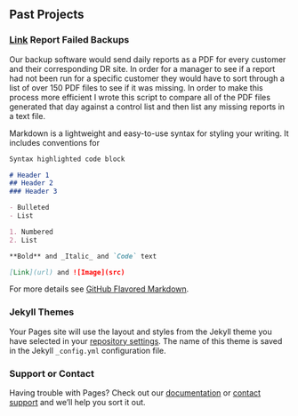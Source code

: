 ## Past Projects

### [Link](https://github.com/AkiliKhasi/CompareList) Report Failed Backups

Our backup software would send daily reports as a PDF for every customer and their corresponding DR site. In order for a manager to see if a report had not been run for a specific customer they would have to sort through a list of over 150 PDF files to see if it was missing. In order to make this process more efficient I wrote this script to compare all of the PDF files generated that day against a control list and then list any missing reports in a text file.   

Markdown is a lightweight and easy-to-use syntax for styling your writing. It includes conventions for

```markdown
Syntax highlighted code block

# Header 1
## Header 2
### Header 3

- Bulleted
- List

1. Numbered
2. List

**Bold** and _Italic_ and `Code` text

[Link](url) and ![Image](src)
```

For more details see [GitHub Flavored Markdown](https://guides.github.com/features/mastering-markdown/).

### Jekyll Themes

Your Pages site will use the layout and styles from the Jekyll theme you have selected in your [repository settings](https://github.com/AkiliKhasi/AkiliKhasi.github.io/settings). The name of this theme is saved in the Jekyll `_config.yml` configuration file.

### Support or Contact

Having trouble with Pages? Check out our [documentation](https://help.github.com/categories/github-pages-basics/) or [contact support](https://github.com/contact) and we’ll help you sort it out.
